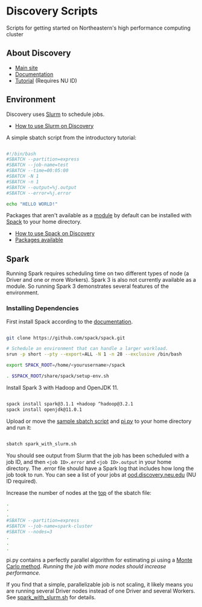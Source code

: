 # Discovery Scripts

Scripts for getting started on Northeastern's high performance computing cluster

## About Discovery

* [Main site](https://rc.northeastern.edu/)
* [Documentation](https://rc-docs.northeastern.edu/en/latest/welcome/welcome.html)
* [Tutorial](https://www.linkedin.com/checkpoint/enterprise/login/74653650?pathWildcard=74653650&application=learning&redirect=https%3A%2F%2Fwww%2Elinkedin%2Ecom%2Flearning%2Fcontent%2F1139340%3Fu%3D74653650) (Requires NU ID)


## Environment

Discovery uses [Slurm](https://slurm.schedmd.com/) to schedule jobs.
* [How to use Slurm on Discovery](https://rc-docs.northeastern.edu/en/latest/using-discovery/usingslurm.html)

A simple sbatch script from the introductory tutorial:

```bash

#!/bin/bash
#SBATCH --partition=express
#SBATCH --job-name=test
#SBATCH --time=00:05:00
#SBATCH -N 1
#SBATCH -n 1
#SBATCH --output=%j.output
#SBATCH --error=%j.error

echo "HELLO WORLD!"

```

Packages that aren't available as a [module](https://linux.die.net/man/1/module) by default can be installed with [Spack](https://spack.io/) to your home directory.

* [How to use Spack on Discovery](https://rc-docs.northeastern.edu/en/latest/software/spack.html)
* [Packages available](https://spack.readthedocs.io/en/latest/package_list.html)

## Spark

Running Spark requires scheduling time on two different types of node (a Driver and one or more Workers). Spark 3 is also not currently available as a module. So running Spark 3 demonstrates several features of the environment.


### Installing Dependencies

First install Spack according to the [documentation](https://rc-docs.northeastern.edu/en/latest/software/spack.html).

```bash

git clone https://github.com/spack/spack.git

# Schedule an environment that can handle a larger workload.
srun -p short --pty --export=ALL -N 1 -n 28 --exclusive /bin/bash

export SPACK_ROOT=/home/<yourusername>/spack

. $SPACK_ROOT/share/spack/setup-env.sh

```

Install Spark 3 with Hadoop and OpenJDK 11.

```bash

spack install spark@3.1.1 +hadoop ^hadoop@3.2.1
spack install openjdk@11.0.1

```

Upload or move the [sample sbatch script](spark/spark_with_slurm.sh) and [pi.py](spark/pi.py) to your home directory and run it:

```bash

sbatch spark_with_slurm.sh

```


You should see output from Slurm that the job has been scheduled with a job ID, and then `<job ID>.error` and `<job ID>.output` in your home directory. The .error file should have a Spark log that includes how long the job took to run. You can see a list of your jobs at [ood.discovery.neu.edu](https://ood.discovery.neu.edu/pun/sys/dashboard) (NU ID required).

Increase the number of nodes at the [top](spark/spark_with_slurm.sh#L4) of the sbatch file:

```bash
.
.
.
#SBATCH --partition=express
#SBATCH --job-name=spark-cluster
#SBATCH --nodes=3
.
.
.

```

pi.py contains a perfectly parallel algorithm for estimating pi using a [Monte Carlo method](https://en.wikipedia.org/wiki/Monte_Carlo_method). *Running the job with more nodes should increase performance.*

If you find that a simple, parallelizable job is not scaling, it likely means you are running several Driver nodes instead of one Driver and several Workers. See [spark_with_slurm.sh](spark/spark_with_slurm.sh#L34) for details.

